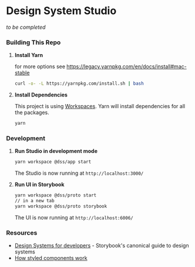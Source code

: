 # Design System Studio

_to be completed_

### Building This Repo

1.  **Install Yarn**

    for more options see https://legacy.yarnpkg.com/en/docs/install#mac-stable

    ```sh
    curl -o- -L https://yarnpkg.com/install.sh | bash
    ```

1.  **Install Dependencies**

    This project is using [Workspaces](https://legacy.yarnpkg.com/en/docs/workspaces). Yarn will install dependencies for all the packages.

    ```sh
    yarn
    ```

### Development

1.  **Run Studio in development mode**

    ```sh
    yarn workspace @dss/app start
    ```

    The Studio is now running at `http://localhost:3000/`

1.  **Run UI in Storybook**

    ```sh
    yarn workspace @dss/proto start
    // in a new tab
    yarn workspace @dss/proto storybook
    ```

    The UI is now running at `http://localhost:6006/`

### Resources

- [Design Systems for developers](https://www.learnstorybook.com/design-systems-for-developers/) - Storybook's canonical guide to design systems
- [How styled components work](https://rangle.io/blog/styled-components-styled-systems-and-how-they-work/)
